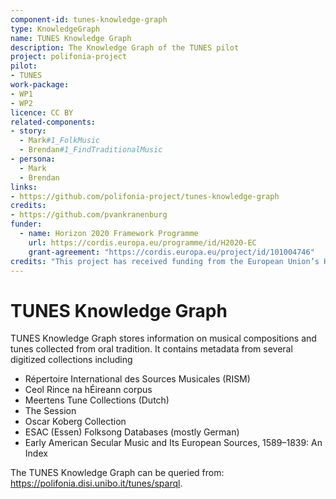 ```yaml
---
component-id: tunes-knowledge-graph
type: KnowledgeGraph
name: TUNES Knowledge Graph
description: The Knowledge Graph of the TUNES pilot
project: polifonia-project
pilot:
- TUNES
work-package: 
- WP1
- WP2
licence: CC BY
related-components:
- story:
  - Mark#1_FolkMusic
  - Brendan#1_FindTraditionalMusic
- persona:
  - Mark
  - Brendan
links:
- https://github.com/polifonia-project/tunes-knowledge-graph
credits:
- https://github.com/pvankranenburg
funder:
  - name: Horizon 2020 Framework Programme
    url: https://cordis.europa.eu/programme/id/H2020-EC
    grant-agreement: "https://cordis.europa.eu/project/id/101004746"
credits: "This project has received funding from the European Union’s Horizon 2020 research and innovation programme under grant agreement N. 101004746."
---
```


# TUNES Knowledge Graph
TUNES Knowledge Graph stores information on musical compositions and tunes collected from oral tradition. It contains metadata from several digitized collections including
- Répertoire International des Sources Musicales (RISM)
- Ceol Rince na hÉireann corpus
- Meertens Tune Collections (Dutch)
- The Session
- Oscar Koberg Collection
- ESAC (Essen) Folksong Databases (mostly German)
- Early American Secular Music and Its European Sources, 1589–1839: An Index

The TUNES Knowledge Graph can be queried from: https://polifonia.disi.unibo.it/tunes/sparql.


